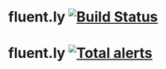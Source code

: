 # fluent.ly [![Build Status](https://travis-ci.org/TechnionYP5779/team1.svg?branch=master)](https://travis-ci.org/TechnionYP5779/team1)


# fluent.ly [![Total alerts](https://img.shields.io/lgtm/alerts/g/TechnionYP5779/team1.svg?logo=lgtm&logoWidth=18)](https://lgtm.com/projects/g/TechnionYP5779/team1/alerts/)

